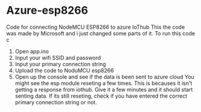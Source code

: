 # Azure-esp8266
Code for connecting NodeMCU ESP8266 to azure IoThub
This the code was made by Microsoft and i just changed some parts of it.
To run this code c
1. Open app.ino
2. Input your wifi SSID and password
3. Input your primary connection string
4. Upload the code to NoduMCU esp8266
5. Open up the console and see if the data is been sent to azure cloud
You might see the esp module reseting a few times. This is becauses it isn't getting a response from iothub. Give it a few minutes and it should start senting data. If its still reseting, check if you have entered the correct primary connection string or not.

